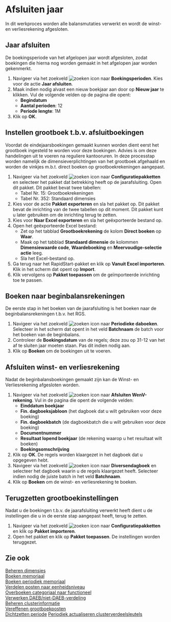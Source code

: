 # Afsluiten jaar

In dit werkproces worden alle balansmutaties verwerkt en wordt de winst- en verliesrekening afgesloten.

## Jaar afsluiten

De boekingsperiode van het afgelopen jaar wordt afgesloten, zodat boekingen die hierna nog worden gemaakt in het afgelopen jaar worden gekenmerkt.

1. Navigeer via het zoekveld ![zoeken icon](/assets/images/zoeken.png "zoeken icon") naar **Boekingsperioden**. Kies voor de actie **Jaar afsluiten**.
2. Maak indien nodig alvast een nieuw boekjaar aan door op **Nieuw jaar** te klikken. Vul de volgende velden op de pagina die opent:
	- **Begindatum**
	- **Aantal perioden**: 12
	- **Periode lengte**: 1M
3. Klik op **OK**.

## Instellen grootboek t.b.v. afsluitboekingen

Voordat de eindejaarsboekingen gemaakt kunnen worden dient eerst het grootboek ingesteld te worden voor deze boekingen. Advies is om deze handelingen uit te voeren na reguliere kantooruren. In deze processtap worden namelijk de dimensieverplichtingen van het grootboek afgehaald en worden de vinkjes m.b.t. direct boeken op grootboekrekeningen aangepast.

1. Navigeer via het zoekveld ![zoeken icon](/assets/images/zoeken.png "zoeken icon") naar **Configuratiepakketten** en selecteer het pakket dat betrekking heeft op de jaarafsluiting. Open dit pakket. Dit pakket bevat twee tabellen:
	- Tabel Nr. 15: Grootboekrekeningen
	- Tabel Nr. 352: Standaard dimensies
2. Kies voor de actie **Pakket exporteren** en sla het pakket op. Dit pakket bevat de inrichting van de twee tabellen op dit moment. Dit pakket kunt u later gebruiken om de inrichting terug te zetten.
3. Kies voor **Naar Excel exporteren** en sla het geëxporteerde bestand op.
4. Open het geëxporteerde Excel bestand:
	- Zet op het tabblad **Grootboekrekening** de kolom **Direct boeken** op **Waar**.
	- Maak op het tabblad **Standaard dimensie** de kolommen **Dimensiewaarde code**, **Waardeboeking** en **Meervoudige-selectie actie** leeg.
	- Sla het Excel-bestand op.
5. Ga terug naar het RapidStart-pakket en klik op **Vanuit Excel importeren**. Klik in het scherm dat opent op **Import**.
6. Klik vervolgens op **Pakket toepassen** om de geïmporteerde inrichting toe te passen.

## Boeken naar beginbalansrekeningen

De eerste stap in het boeken van de jaarafsluiting is het boeken naar de beginbalansrekeningen t.b.v. het RGS. 

1. Navigeer via het zoekveld ![zoeken icon](/assets/images/zoeken.png "zoeken icon") naar **Periodieke daboeken**. Selecteer in het scherm dat opent in het veld **Batchnaam** de batch voor het boeken van de beginbalans.
2. Controleer de **Boekingsdatum** van de regels; deze zou op 31-12 van het af te sluiten jaar moeten staan. Pas dit indien nodig aan.
3. Klik op **Boeken** om de boekingen uit te voeren.

## Afsluiten winst- en verliesrekening

Nadat de beginbalansboekingen gemaakt zijn kan de Winst- en Verliesrekening afgesloten worden.

1. Navigeer via het zoekveld ![zoeken icon](/assets/images/zoeken.png "zoeken icon") naar **Afsluiten WenV-rekening**. Vul in de pagina die opent de volgende velden:
	- **Einddatum boekjaar**
	- **Fin. dagboeksjabloon** (het dagboek dat u wilt gebruiken voor deze boeking)
	- **Fin. dagboekbatch** (de dagboekbatch die u wilt gebruiken voor deze boeking)
	- **Documentnummer**
	- **Resultaat lopend boekjaar** (de rekening waarop u het resultaat wilt boeken)
	- **Boekingsomschrijving**
2. Klik op **OK**. De regels worden klaargezet in het dagboek dat u opgegeven hebt.
3. Navigeer via het zoekveld ![zoeken icon](/assets/images/zoeken.png "zoeken icon") naar **Diversendagboek** en selecteer het dagboek waarin u de regels klaargezet heeft. Selecteer indien nodig de juiste batch in het veld **Batchnaam**.
4. Klik op **Boeken** om de winst- en verliesrekening te boeken.

## Terugzetten grootboekinstellingen

Nadat u de boekingen t.b.v. de jaarafsluiting verwerkt heeft dient u de instellingen die u in de eerste stap aangepast heeft, terug te zetten.

1. Navigeer via het zoekveld ![zoeken icon](/assets/images/zoeken.png "zoeken icon") naar **Configuratiepakketten** en klik op  **Pakket importeren**.
2. Open het pakket en klik op **Pakket toepassen**. De instellingen worden teruggezet.

## Zie ook

[Beheren dimensies](../beheren-dimensies/)  
[Boeken memoriaal](../boeken-memoriaal/)  
[Boeken periodiek memoriaal](../boeken-periodiek-memoriaal/)  
[Verdelen posten naar eenheidsniveau](../verdelen-posten-naar-eenheidsniveau/)  
[Overboeken categoriaal naar functioneel](../overboeken-categoriaal-naar-functioneel/)  
[Verwerken DAEB/niet-DAEB-verdeling](../verwerken-daeb-niet-daeb-verdeling/)  
[Beheren clusterinformatie](../beheren-clusterinformatie/)  
[Vereffenen grootboekposten](../vereffenen-grootboekposten/)  
[Dichtzetten periode](../dichtzetten-periode/)
[Periodiek actualiseren clusterverdeelsleutels](../periodiek-actualiseren-clusterverdeelsleutels/)
